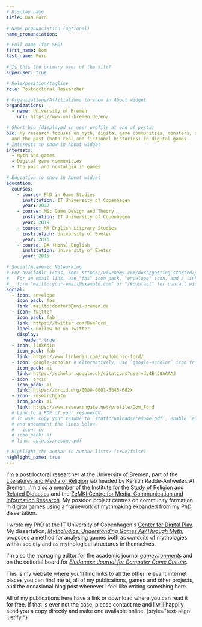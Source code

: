 ```yaml
---
# Display name
title: Dom Ford

# Name pronunciation (optional)
name_pronunciation:

# Full name (for SEO)
first_name: Dom
last_name: Ford

# Is this the primary user of the site?
superuser: true

# Role/position/tagline
role: Postdoctoral Researcher

# Organizations/Affiliations to show in About widget
organizations:
  - name: University of Bremen
    url: https://www.uni-bremen.de/en/

# Short bio (displayed in user profile at end of posts)
bio: My research focuses on myth, digital game communities, monsters, spatiality and the representation and depiction of history
  and the past (both real and fictional histories) in digital games.
# Interests to show in About widget
interests:
  - Myth and games
  - Digital game communities
  - The past and nostalgia in games

# Education to show in About widget
education:
  courses:
    - course: PhD in Game Studies
      institution: IT University of Copenhagen
      year: 2022
    - course: MSc Game Design and Theory
      institution: IT University of Copenhagen
      year: 2019
    - course: MA English Literary Studies
      institution: University of Exeter
      year: 2016
    - course: BA (Hons) English
      institution: University of Exeter
      year: 2015

# Social/Academic Networking
# For available icons, see: https://wowchemy.com/docs/getting-started/page-builder/#icons
#   For an email link, use "fas" icon pack, "envelope" icon, and a link in the
#   form "mailto:your-email@example.com" or "/#contact" for contact widget.
social:
  - icon: envelope
    icon_pack: fas
    link: mailto:domford@uni-bremen.de
  - icon: twitter
    icon_pack: fab
    link: https://twitter.com/DomFord_
    label: Follow me on Twitter
    display:
      header: true
  - icon: linkedin
    icon_pack: fab
    link: https://www.linkedin.com/in/dominic-ford/
  - icon: google-scholar # Alternatively, use `google-scholar` icon from `ai` icon pack
    icon_pack: ai
    link: https://scholar.google.dk/citations?user=dv4EhC0AAAAJ
  - icon: orcid
    icon_pack: ai
    link: https://orcid.org/0000-0001-5545-602X
  - icon: researchgate
    icon_pack: ai
    link: https://www.researchgate.net/profile/Dom_Ford
  # Link to a PDF of your resume/CV.
  # To use: copy your resume to `static/uploads/resume.pdf`, enable `ai` icons in `params.yaml`,
  # and uncomment the lines below.
  # - icon: cv
  # icon_pack: ai
  # link: uploads/resume.pdf

# Highlight the author in author lists? (true/false)
highlight_name: true
---
```


I'm a postdoctoral researcher at the University of Bremen, part of the [Literatures and Media of Religion](https://www.uni-bremen.de/en/religionswissenschaft/profile-research/literatures-and-media-of-religions) lab headed by Kerstin Radde-Antweiler. At Bremen, I'm also a member of the [Institute for the Study of Religion and Related Didactics](https://www.uni-bremen.de/en/religionswissenschaft) and the [ZeMKI Centre for Media, Communication and Information Research](https://www.uni-bremen.de/en/zemki/). My postdoc project centres on community formation in digital games using a framework of mythmaking expanded from my PhD dissertation.

I wrote my PhD at the IT University of Copenhagen's [Center for Digital Play](https://digitalplay.itu.dk/). My dissertation, *[Mytholudics: Understanding Games As/Through Myth](https://domford.net/publication/ford-mytholudics-2022/)*, proposes a method for analysing games both as conduits of mythologies within society and as mythological structures in themselves.

I'm also the managing editor for the academic journal *[gamevironments](https://journals.suub.uni-bremen.de/index.php/gamevironments/)* and on the editorial board for *[Eludamos: Journal for Computer Game Culture](https://eludamos.org/index.php/eludamos)*.

This is my website where you'll find links to all the other relevant internet places you can find me at, all of my publications, games and other projects, and the occasional blog post whenever I feel like writing something here.

All of my publications here have a link or download where you can read it for free. If that is ever not the case, please contact me and I will happily send you a copy directly and make one available online.
{style="text-align: justify;"}
